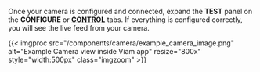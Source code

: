 Once your camera is configured and connected, expand the **TEST** panel on the **CONFIGURE** or [**CONTROL**](/manage/troubleshoot/teleoperate/default-interface/#viam-app) tabs.
If everything is configured correctly, you will see the live feed from your camera.

{{< imgproc src="/components/camera/example_camera_image.png" alt="Example Camera view inside Viam app" resize="800x" style="width:500px" class="imgzoom" >}}
